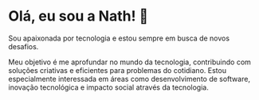 # Olá, eu sou a Nath! 👋  

Sou apaixonada por tecnologia e estou sempre em busca de novos desafios.  

Meu objetivo é me aprofundar no mundo da tecnologia, contribuindo com soluções criativas e eficientes para problemas do cotidiano. Estou especialmente interessada em áreas como desenvolvimento de software, inovação tecnológica e impacto social através da tecnologia.  


